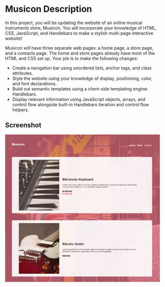 # Musicon Description

In this project, you will be updating the website of an online musical instruments store, Musicon. You will incorporate your knowledge of HTML, CSS, JavaScript, and Handlebars to make a stylish multi-page interactive website!

Musicon will have three separate web pages: a home page, a store page, and a contacts page. The home and store pages already have most of the HTML and CSS set up. Your job is to make the following changes:

- Create a navigation bar using unordered lists, anchor tags, and class attributes.
- Style the website using your knowledge of display, positioning, color, and font declarations.
- Build out semantic templates using a client-side templating engine: Handlebars.
- Display relevant information using JavaScript objects, arrays, and control flow alongside built-in Handlebars iteration and control flow helpers.

## Screenshot
![](https://github.com/AndreaJasper/codecademy-musicon-project-handlebars/blob/main/screenshot2.png)
